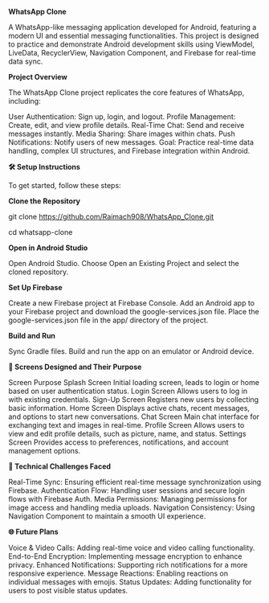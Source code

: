 
**WhatsApp Clone**

A WhatsApp-like messaging application developed for Android, featuring a modern UI and essential messaging functionalities. This project is designed to practice and demonstrate Android development skills using ViewModel, LiveData, RecyclerView, Navigation Component, and Firebase for real-time data sync.

**Project Overview**

The WhatsApp Clone project replicates the core features of WhatsApp, including:

User Authentication: Sign up, login, and logout.
Profile Management: Create, edit, and view profile details.
Real-Time Chat: Send and receive messages instantly.
Media Sharing: Share images within chats.
Push Notifications: Notify users of new messages.
Goal: Practice real-time data handling, complex UI structures, and Firebase integration within Android.

**🛠 Setup Instructions**

To get started, follow these steps:

**Clone the Repository**

git clone https://github.com/Raimach908/WhatsApp_Clone.git

cd whatsapp-clone

**Open in Android Studio**

Open Android Studio.
Choose Open an Existing Project and select the cloned repository.

**Set Up Firebase**

Create a new Firebase project at Firebase Console.
Add an Android app to your Firebase project and download the google-services.json file.
Place the google-services.json file in the app/ directory of the project.

**Build and Run**

Sync Gradle files.
Build and run the app on an emulator or Android device.

**📱 Screens Designed and Their Purpose**

Screen	Purpose
Splash Screen	Initial loading screen, leads to login or home based on user authentication status.
Login Screen	Allows users to log in with existing credentials.
Sign-Up Screen	Registers new users by collecting basic information.
Home Screen	Displays active chats, recent messages, and options to start new conversations.
Chat Screen	Main chat interface for exchanging text and images in real-time.
Profile Screen	Allows users to view and edit profile details, such as picture, name, and status.
Settings Screen	Provides access to preferences, notifications, and account management options.

**🧩 Technical Challenges Faced**

Real-Time Sync: Ensuring efficient real-time message synchronization using Firebase.
Authentication Flow: Handling user sessions and secure login flows with Firebase Auth.
Media Permissions: Managing permissions for image access and handling media uploads.
Navigation Consistency: Using Navigation Component to maintain a smooth UI experience.

**🌐 Future Plans**

Voice & Video Calls: Adding real-time voice and video calling functionality.
End-to-End Encryption: Implementing message encryption to enhance privacy.
Enhanced Notifications: Supporting rich notifications for a more responsive experience.
Message Reactions: Enabling reactions on individual messages with emojis.
Status Updates: Adding functionality for users to post visible status updates.

